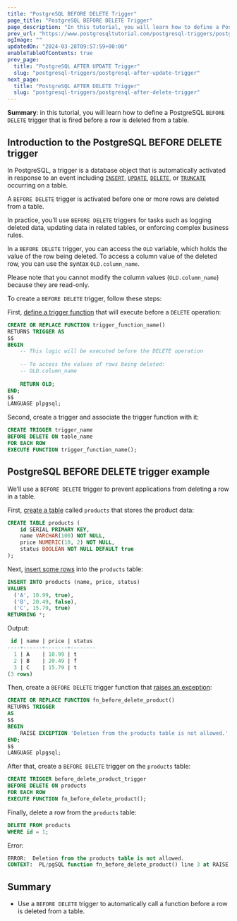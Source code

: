 ```yaml
---
title: "PostgreSQL BEFORE DELETE Trigger"
page_title: "PostgreSQL BEFORE DELETE Trigger"
page_description: "In this tutorial, you will learn how to define a PostgreSQL BEFORE DELETE trigger that is fired before a row is deleted from a table."
prev_url: "https://www.postgresqltutorial.com/postgresql-triggers/postgresql-before-delete-trigger/"
ogImage: ""
updatedOn: "2024-03-28T09:57:59+00:00"
enableTableOfContents: true
prev_page: 
  title: "PostgreSQL AFTER UPDATE Trigger"
  slug: "postgresql-triggers/postgresql-after-update-trigger"
next_page: 
  title: "PostgreSQL AFTER DELETE Trigger"
  slug: "postgresql-triggers/postgresql-after-delete-trigger"
---
```





**Summary**: in this tutorial, you will learn how to define a PostgreSQL `BEFORE DELETE` trigger that is fired before a row is deleted from a table.


## Introduction to the PostgreSQL BEFORE DELETE trigger

In PostgreSQL, a trigger is a database object that is automatically activated in response to an event including [`INSERT`](../postgresql-tutorial/postgresql-insert), [`UPDATE`](../postgresql-tutorial/postgresql-update), [`DELETE`](../postgresql-tutorial/postgresql-delete), or [`TRUNCATE`](../postgresql-tutorial/postgresql-truncate-table) occurring on a table.

A `BEFORE DELETE` trigger is activated before one or more rows are deleted from a table.

In practice, you’ll use `BEFORE DELETE` triggers for tasks such as logging deleted data, updating data in related tables, or enforcing complex business rules.

In a `BEFORE DELETE` trigger, you can access the `OLD` variable, which holds the value of the row being deleted. To access a column value of the deleted row, you can use the syntax `OLD.column_name`.

Please note that you cannot modify the column values (`OLD.column_name`) because they are read\-only.

To create a `BEFORE DELETE` trigger, follow these steps:

First, [define a trigger function](../postgresql-plpgsql/postgresql-create-function) that will execute before a `DELETE` operation:


```sql
CREATE OR REPLACE FUNCTION trigger_function_name()
RETURNS TRIGGER AS
$$
BEGIN
    -- This logic will be executed before the DELETE operation
    
    -- To access the values of rows being deleted:
    -- OLD.column_name
    
    RETURN OLD;
END;
$$
LANGUAGE plpgsql;
```
Second, create a trigger and associate the trigger function with it:


```sql
CREATE TRIGGER trigger_name
BEFORE DELETE ON table_name
FOR EACH ROW
EXECUTE FUNCTION trigger_function_name();
```

## PostgreSQL BEFORE DELETE trigger example

We’ll use a `BEFORE DELETE` trigger to prevent applications from deleting a row in a table.

First, [create a table](../postgresql-tutorial/postgresql-create-table) called `products` that stores the product data:


```sql
CREATE TABLE products (
    id SERIAL PRIMARY KEY,
    name VARCHAR(100) NOT NULL,
    price NUMERIC(10, 2) NOT NULL,
    status BOOLEAN NOT NULL DEFAULT true
);
```
Next, [insert some rows](../postgresql-tutorial/postgresql-insert) into the `products` table:


```sql
INSERT INTO products (name, price, status) 
VALUES
  ('A', 10.99, true),
  ('B', 20.49, false),
  ('C', 15.79, true)
RETURNING *;
```
Output:


```sql
 id | name | price | status
----+------+-------+--------
  1 | A    | 10.99 | t
  2 | B    | 20.49 | f
  3 | C    | 15.79 | t
(3 rows)
```
Then, create a `BEFORE DELETE` trigger function that [raises an exception](../postgresql-plpgsql/postgresql-exception):


```sql
CREATE OR REPLACE FUNCTION fn_before_delete_product()
RETURNS TRIGGER 
AS
$$
BEGIN
    RAISE EXCEPTION 'Deletion from the products table is not allowed.';
END;
$$
LANGUAGE plpgsql;
```
After that, create a `BEFORE DELETE` trigger on the `products` table:


```sql
CREATE TRIGGER before_delete_product_trigger
BEFORE DELETE ON products
FOR EACH ROW
EXECUTE FUNCTION fn_before_delete_product();
```
Finally, delete a row from the `products` table:


```sql
DELETE FROM products
WHERE id = 1;
```
Error:


```sql
ERROR:  Deletion from the products table is not allowed.
CONTEXT:  PL/pgSQL function fn_before_delete_product() line 3 at RAISE
```

## Summary

* Use a `BEFORE DELETE` trigger to automatically call a function before a row is deleted from a table.

